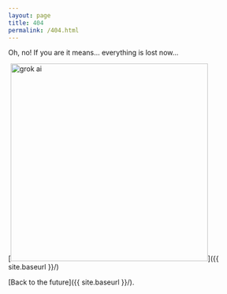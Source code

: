 ```yaml
---
layout: page
title: 404
permalink: /404.html
---
```


Oh, no! If you are it means... everything is lost now...

[<img src="{{ site.baseurl }}/images/404.jpg" alt="grok ai" style="width: 400px;"/>]({{ site.baseurl }}/)

[Back to the future]({{ site.baseurl }}/).

